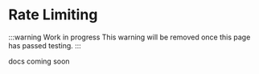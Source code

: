 # Rate Limiting

:::warning Work in progress
<centered-image src="/img/work-in-progress.png" />
This warning will be removed once this page has passed testing.
:::

docs coming soon

